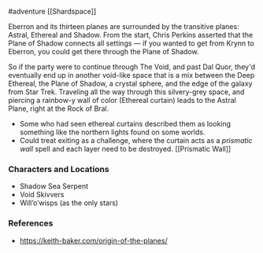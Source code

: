  #adventure [[Shardspace]]

Eberron and its thirteen planes are surrounded by the transitive planes: Astral, Ethereal and Shadow. From the start, Chris Perkins asserted that the Plane of Shadow connects all settings — if you wanted to get from Krynn to Eberron, you could get there through the Plane of Shadow.

So if the party were to continue through The Void, and past Dal Quor, they'd eventually end up in another void-like space that is a mix between the Deep Ethereal, the Plane of Shadow, a crystal sphere, and the edge of the galaxy from Star Trek. Traveling all the way through this silvery-grey space, and piercing a rainbow-y wall of color (Ethereal curtain) leads to the Astral Plane, right at the Rock of Bral.

- Some who had seen ethereal curtains described them as looking something like the northern lights found on some worlds.
- Could treat exiting as a challenge, where the curtain acts as a *prismatic wall* spell and each layer need to be destroyed. [[Prismatic Wall]]

### Characters and Locations

- Shadow Sea Serpent
- Void Skivvers
- Will’o’wisps (as the only stars)

### References

* https://keith-baker.com/origin-of-the-planes/
